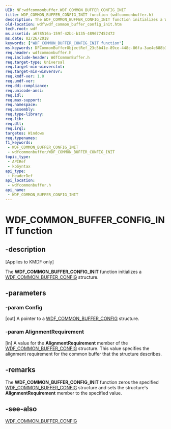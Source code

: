 ```yaml
---
UID: NF:wdfcommonbuffer.WDF_COMMON_BUFFER_CONFIG_INIT
title: WDF_COMMON_BUFFER_CONFIG_INIT function (wdfcommonbuffer.h)
description: The WDF_COMMON_BUFFER_CONFIG_INIT function initializes a WDF_COMMON_BUFFER_CONFIG structure.
old-location: wdf\wdf_common_buffer_config_init.htm
tech.root: wdf
ms.assetid: a678516a-159f-42bc-b135-489677452472
ms.date: 02/26/2018
keywords: ["WDF_COMMON_BUFFER_CONFIG_INIT function"]
ms.keywords: DFCommonBufferObjectRef_23c5b41e-89ce-448c-86fa-3ae4e688b378.xml, WDF_COMMON_BUFFER_CONFIG_INIT, WDF_COMMON_BUFFER_CONFIG_INIT function, kmdf.wdf_common_buffer_config_init, wdf.wdf_common_buffer_config_init, wdfcommonbuffer/WDF_COMMON_BUFFER_CONFIG_INIT
req.header: wdfcommonbuffer.h
req.include-header: WdfCommonBuffer.h
req.target-type: Universal
req.target-min-winverclnt: 
req.target-min-winversvr: 
req.kmdf-ver: 1.0
req.umdf-ver: 
req.ddi-compliance: 
req.unicode-ansi: 
req.idl: 
req.max-support: 
req.namespace: 
req.assembly: 
req.type-library: 
req.lib: 
req.dll: 
req.irql: 
targetos: Windows
req.typenames: 
f1_keywords:
 - WDF_COMMON_BUFFER_CONFIG_INIT
 - wdfcommonbuffer/WDF_COMMON_BUFFER_CONFIG_INIT
topic_type:
 - APIRef
 - kbSyntax
api_type:
 - HeaderDef
api_location:
 - wdfcommonbuffer.h
api_name:
 - WDF_COMMON_BUFFER_CONFIG_INIT
---
```


# WDF_COMMON_BUFFER_CONFIG_INIT function


## -description

<p class="CCE_Message">[Applies to KMDF only]</p>

The <b>WDF_COMMON_BUFFER_CONFIG_INIT</b> function initializes a <a href="https://docs.microsoft.com/windows-hardware/drivers/ddi/wdfcommonbuffer/ns-wdfcommonbuffer-_wdf_common_buffer_config">WDF_COMMON_BUFFER_CONFIG</a> structure.

## -parameters

### -param Config 

[out]
A pointer to a <a href="https://docs.microsoft.com/windows-hardware/drivers/ddi/wdfcommonbuffer/ns-wdfcommonbuffer-_wdf_common_buffer_config">WDF_COMMON_BUFFER_CONFIG</a> structure.

### -param AlignmentRequirement 

[in]
A value for the <b>AlignmentRequirement</b> member of the <a href="https://docs.microsoft.com/windows-hardware/drivers/ddi/wdfcommonbuffer/ns-wdfcommonbuffer-_wdf_common_buffer_config">WDF_COMMON_BUFFER_CONFIG</a> structure. This value specifies the alignment requirement for the common buffer that the structure describes.

## -remarks

The <b>WDF_COMMON_BUFFER_CONFIG_INIT</b> function zeros the specified <a href="https://docs.microsoft.com/windows-hardware/drivers/ddi/wdfcommonbuffer/ns-wdfcommonbuffer-_wdf_common_buffer_config">WDF_COMMON_BUFFER_CONFIG</a> structure and sets the structure's <b>AlignmentRequirement</b> member to the specified value.

## -see-also

<a href="https://docs.microsoft.com/windows-hardware/drivers/ddi/wdfcommonbuffer/ns-wdfcommonbuffer-_wdf_common_buffer_config">WDF_COMMON_BUFFER_CONFIG</a>

